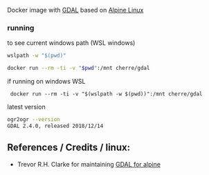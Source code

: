 Docker image with [GDAL](http://gdal.org) based on [Alpine Linux](https://alpinelinux.org/)


### running
to see current windows path (WSL windows)
```cmd
wslpath -w "$(pwd)"
```

 ```bash
 docker run --rm -ti -v "$pwd":/mnt cherre/gdal
 ```
if running on windows WSL

```
 docker run --rm -ti -v "$(wslpath -w $(pwd))":/mnt cherre/gdal
 ```


 latest version
 ```bash
 ogr2ogr --version
GDAL 2.4.0, released 2018/12/14
```

## References / Credits / linux:
- Trevor R.H. Clarke for maintaining [GDAL for alpine](https://pkgs.alpinelinux.org/package/edge/testing/x86/gdal) 
